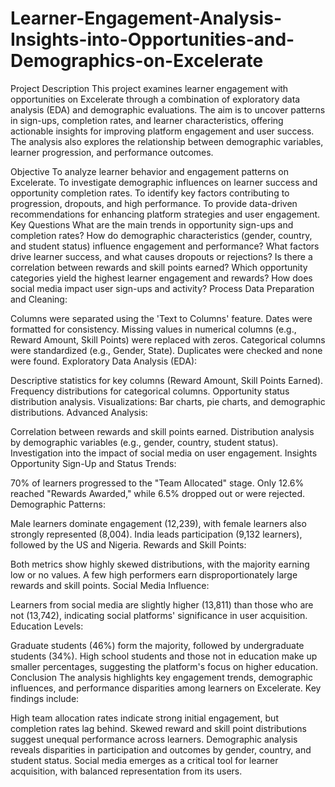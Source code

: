 # Learner-Engagement-Analysis-Insights-into-Opportunities-and-Demographics-on-Excelerate

Project Description
This project examines learner engagement with opportunities on Excelerate through a combination of exploratory data analysis (EDA) and demographic evaluations. The aim is to uncover patterns in sign-ups, completion rates, and learner characteristics, offering actionable insights for improving platform engagement and user success. The analysis also explores the relationship between demographic variables, learner progression, and performance outcomes.

Objective
To analyze learner behavior and engagement patterns on Excelerate.
To investigate demographic influences on learner success and opportunity completion rates.
To identify key factors contributing to progression, dropouts, and high performance.
To provide data-driven recommendations for enhancing platform strategies and user engagement.
Key Questions
What are the main trends in opportunity sign-ups and completion rates?
How do demographic characteristics (gender, country, and student status) influence engagement and performance?
What factors drive learner success, and what causes dropouts or rejections?
Is there a correlation between rewards and skill points earned?
Which opportunity categories yield the highest learner engagement and rewards?
How does social media impact user sign-ups and activity?
Process
Data Preparation and Cleaning:

Columns were separated using the 'Text to Columns' feature.
Dates were formatted for consistency.
Missing values in numerical columns (e.g., Reward Amount, Skill Points) were replaced with zeros.
Categorical columns were standardized (e.g., Gender, State).
Duplicates were checked and none were found.
Exploratory Data Analysis (EDA):

Descriptive statistics for key columns (Reward Amount, Skill Points Earned).
Frequency distributions for categorical columns.
Opportunity status distribution analysis.
Visualizations: Bar charts, pie charts, and demographic distributions.
Advanced Analysis:

Correlation between rewards and skill points earned.
Distribution analysis by demographic variables (e.g., gender, country, student status).
Investigation into the impact of social media on user engagement.
Insights
Opportunity Sign-Up and Status Trends:

70% of learners progressed to the "Team Allocated" stage.
Only 12.6% reached "Rewards Awarded," while 6.5% dropped out or were rejected.
Demographic Patterns:

Male learners dominate engagement (12,239), with female learners also strongly represented (8,004).
India leads participation (9,132 learners), followed by the US and Nigeria.
Rewards and Skill Points:

Both metrics show highly skewed distributions, with the majority earning low or no values.
A few high performers earn disproportionately large rewards and skill points.
Social Media Influence:

Learners from social media are slightly higher (13,811) than those who are not (13,742), indicating social platforms' significance in user acquisition.
Education Levels:

Graduate students (46%) form the majority, followed by undergraduate students (34%).
High school students and those not in education make up smaller percentages, suggesting the platform's focus on higher education.
Conclusion
The analysis highlights key engagement trends, demographic influences, and performance disparities among learners on Excelerate. Key findings include:

High team allocation rates indicate strong initial engagement, but completion rates lag behind.
Skewed reward and skill point distributions suggest unequal performance across learners.
Demographic analysis reveals disparities in participation and outcomes by gender, country, and student status.
Social media emerges as a critical tool for learner acquisition, with balanced representation from its users.
